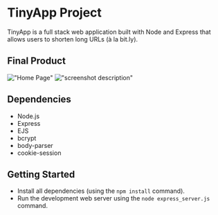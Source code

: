 # TinyApp Project

TinyApp is a full stack web application built with Node and Express that allows users to shorten long URLs (à la bit.ly).

## Final Product


!["Home Page"](#)
!["screenshot description"](#)

## Dependencies

- Node.js
- Express
- EJS
- bcrypt
- body-parser
- cookie-session

## Getting Started

- Install all dependencies (using the `npm install` command).
- Run the development web server using the `node express_server.js` command.